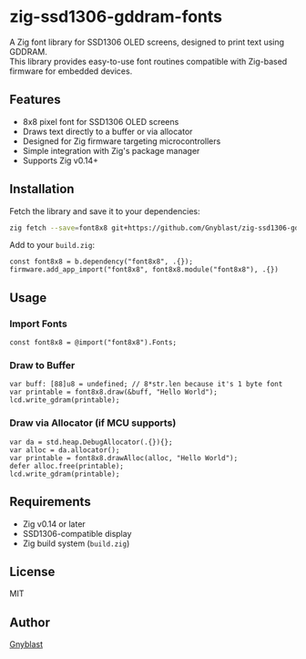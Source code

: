 # zig-ssd1306-gddram-fonts

A Zig font library for SSD1306 OLED screens, designed to print text using GDDRAM.  
This library provides easy-to-use font routines compatible with Zig-based firmware for embedded devices.

## Features

- 8x8 pixel font for SSD1306 OLED screens
- Draws text directly to a buffer or via allocator
- Designed for Zig firmware targeting microcontrollers
- Simple integration with Zig's package manager
- Supports Zig v0.14+

## Installation

Fetch the library and save it to your dependencies:

```sh
zig fetch --save=font8x8 git+https://github.com/Gnyblast/zig-ssd1306-gddram-fonts
```

Add to your `build.zig`:

```zig
const font8x8 = b.dependency("font8x8", .{});
firmware.add_app_import("font8x8", font8x8.module("font8x8"), .{})
```

## Usage

### Import Fonts

```zig
const font8x8 = @import("font8x8").Fonts;
```

### Draw to Buffer

```zig
var buff: [88]u8 = undefined; // 8*str.len because it's 1 byte font
var printable = font8x8.draw(&buff, "Hello World");
lcd.write_gdram(printable);
```

### Draw via Allocator (if MCU supports)

```zig
var da = std.heap.DebugAllocator(.{}){};
var alloc = da.allocator();
var printable = font8x8.drawAlloc(alloc, "Hello World");
defer alloc.free(printable);
lcd.write_gdram(printable);
```

## Requirements

- Zig v0.14 or later
- SSD1306-compatible display
- Zig build system (`build.zig`)

## License

MIT

## Author

[Gnyblast](https://github.com/Gnyblast)
